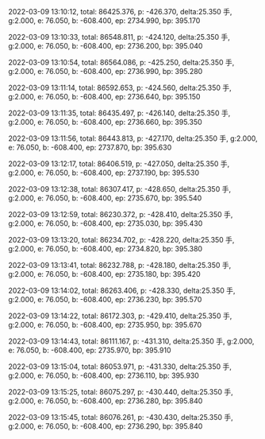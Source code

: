 2022-03-09 13:10:12, total: 86425.376, p: -426.370, delta:25.350 手, g:2.000, e: 76.050, b: -608.400, ep: 2734.990, bp: 395.170

2022-03-09 13:10:33, total: 86548.811, p: -424.120, delta:25.350 手, g:2.000, e: 76.050, b: -608.400, ep: 2736.200, bp: 395.040

2022-03-09 13:10:54, total: 86564.086, p: -425.250, delta:25.350 手, g:2.000, e: 76.050, b: -608.400, ep: 2736.990, bp: 395.280

2022-03-09 13:11:14, total: 86592.653, p: -424.560, delta:25.350 手, g:2.000, e: 76.050, b: -608.400, ep: 2736.640, bp: 395.150

2022-03-09 13:11:35, total: 86435.497, p: -426.140, delta:25.350 手, g:2.000, e: 76.050, b: -608.400, ep: 2736.660, bp: 395.350

2022-03-09 13:11:56, total: 86443.813, p: -427.170, delta:25.350 手, g:2.000, e: 76.050, b: -608.400, ep: 2737.870, bp: 395.630

2022-03-09 13:12:17, total: 86406.519, p: -427.050, delta:25.350 手, g:2.000, e: 76.050, b: -608.400, ep: 2737.190, bp: 395.530

2022-03-09 13:12:38, total: 86307.417, p: -428.650, delta:25.350 手, g:2.000, e: 76.050, b: -608.400, ep: 2735.670, bp: 395.540

2022-03-09 13:12:59, total: 86230.372, p: -428.410, delta:25.350 手, g:2.000, e: 76.050, b: -608.400, ep: 2735.030, bp: 395.430

2022-03-09 13:13:20, total: 86234.702, p: -428.220, delta:25.350 手, g:2.000, e: 76.050, b: -608.400, ep: 2734.820, bp: 395.380

2022-03-09 13:13:41, total: 86232.788, p: -428.180, delta:25.350 手, g:2.000, e: 76.050, b: -608.400, ep: 2735.180, bp: 395.420

2022-03-09 13:14:02, total: 86263.406, p: -428.330, delta:25.350 手, g:2.000, e: 76.050, b: -608.400, ep: 2736.230, bp: 395.570

2022-03-09 13:14:22, total: 86172.303, p: -429.410, delta:25.350 手, g:2.000, e: 76.050, b: -608.400, ep: 2735.950, bp: 395.670

2022-03-09 13:14:43, total: 86111.167, p: -431.310, delta:25.350 手, g:2.000, e: 76.050, b: -608.400, ep: 2735.970, bp: 395.910

2022-03-09 13:15:04, total: 86053.971, p: -431.330, delta:25.350 手, g:2.000, e: 76.050, b: -608.400, ep: 2736.110, bp: 395.930

2022-03-09 13:15:25, total: 86075.297, p: -430.440, delta:25.350 手, g:2.000, e: 76.050, b: -608.400, ep: 2736.280, bp: 395.840

2022-03-09 13:15:45, total: 86076.261, p: -430.430, delta:25.350 手, g:2.000, e: 76.050, b: -608.400, ep: 2736.290, bp: 395.840